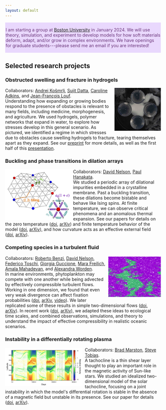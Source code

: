 ```yaml
---
layout: default
---
```


<div class="warning" style='padding:0.1em; background-color:#E9D8FD; color:#69337A'>
  
I am starting a group at <a href="https://www.bu.edu/eng/profile/abigail-plummer-ph-d/" target="_blank"><u>Boston University</u></a> in January 2024. We will use theory, simulation, and experiment to develop models for how soft materials deform, adapt, and/or grow in complex environments. We have openings for graduate students---please send me an email if you are interested!

</div>

## Selected research projects

### Obstructed swelling and fracture in hydrogels
<img src="./assets/img/hydrogel.jpg" alt="Fracturing hydrogel" style="float:right;margin: 0px 0px 3px 3px"  width="150"/>
Collaborators: <a href="https://www.princeton.edu/~akosmrlj/" target="_blank">Andrej Košmrlj</a>, <a href="https://dattalab.princeton.edu/" target="_blank">Sujit Datta</a>, <a href="https://we3lab.stanford.edu/people/caroline-adkins" target="_blank">Caroline Adkins</a>, and <a href="https://www.nifelab.com/team" target="_blank">Jean-François Louf</a>. <br>Understanding how expanding or growing bodies respond to the presence of obstacles is relevant to many fields, including medicine, morphogenesis, and agriculture. We used hydrogels, polymer networks that expand in water, to explore how stresses develop in this general scenario. As pictured, we identified a regime in which stresses due to obstacles cause swelling hydrogels to fracture, tearing themselves apart as they expand. See our <a href="https://arxiv.org/abs/2307.11827" target="_blank"><u>preprint</u></a> for more details, as well as the first half of this <a href="https://ucmerced.zoom.us/rec/play/q0M8FO7q1l2Irt9hratwCqKwnKQqqFmfePaqaqmP4EbwQmhEVhWixZkevrxCWfcLBr3ULB0YpTDJXsEW.XG7bl2lyRnBHnk7Q?canPlayFromShare=true&from=share_recording_detail&continueMode=true&componentName=rec-play&originRequestUrl=https%3A%2F%2Fucmerced.zoom.us%2Frec%2Fshare%2FxN6qPU0Xt-dC8wpzou7hZd76foNjDJIZT4dkJEJqaDQC-5gRn-xGjs697Fq95KnV.5WWANEhhkITs4ewU" target="_blank"><u>presentation</u></a>.

### Buckling and phase transitions in dilation arrays
<img src="./assets/img/fig1.jpg" alt="Zigzag pattern impurity buckling" align="left"  width="220"/>
Collaborators: <a href="https://www.physics.harvard.edu/people/facpages/nelson" target="_blank">David Nelson</a>, <a href="https://phanakata.github.io/" target="_blank">Paul Hanakata</a>. <br>We studied a periodic array of dilational impurities embedded in a crystalline membrane. Past a buckling transition, these dilations become bistable and behave like Ising spins. At finite temperature, we can observe critical phenomena and an anomalous thermal expansion. See our papers for details on the zero temperature (<a href="https://doi.org/10.1103/PhysRevE.102.033002" target="_blank"><u>doi</u></a>, <a href="https://arxiv.org/abs/2002.12302" target="_blank"><u>arXiv</u></a>) and finite temperature behavior of the model (<a href="https://doi.org/10.1103/PhysRevLett.128.075902" target="_blank"><u>doi</u></a>, <a href="https://arxiv.org/abs/2105.10015" target="_blank"><u>arXiv</u></a>), and how curvature acts as an effective external field (<a href="https://doi.org/10.1103/PhysRevMaterials.6.115203" target="_blank"><u>doi</u></a>, <a href="https://arxiv.org/abs/2208.01085" target="_blank"><u>arXiv</u></a>).  

### Competing species in a turbulent fluid
<img src="./assets/img/turbulence.png" alt="Two species competiting in a turbulent fluid" style="float:right;margin: 3px 0px 3px 3px"  width="170"/>
Collaborators: <a href="https://scholar.google.com/citations?user=QJeFmVEAAAAJ&hl=en" target="_blank">Roberto Benzi</a>, <a href="https://www.physics.harvard.edu/people/facpages/nelson" target="_blank">David Nelson</a>, <a href="http://toschi.phys.tue.nl/wordpress/" target="_blank">Federico Toschi</a>, <a href="https://scholar.google.it/citations?user=Gh8Jv_MAAAAJ&hl=it" target="_blank">Giorgia Guccione</a>, <a href="https://mara-freilich.github.io/" target="_blank">Mara Freilich</a>, <a href="https://mahadevan.whoi.edu/" target="_blank">Amala Mahadevan</a>, and <a href="https://www.geomar.de/en/azworden" target="_blank">Alexandra Worden</a>.<br>
In marine environments, phytoplankton may compete with one another while being advected by effectively compressible turbulent flows. Working in one dimension, we found that even very weak divergence can affect fixation probabilities (<a href="https://doi.org/10.1073/pnas.1812829116" target="_blank"><u>doi</u></a>, <a href="https://arxiv.org/abs/1808.07128" target="_blank"><u>arXiv</u></a>, <a href="http://physics.bu.edu/theory-living-systems/meetings/2019.html" target="_blank"><u>video</u></a>). We later replicated some of these results in simple two-dimensional flows (<a href="https://doi.org/10.1103/PhysRevE.100.062105" target="_blank"><u>doi</u></a>, <a href="https://arxiv.org/abs/1907.09377" target="_blank"><u>arXiv</u></a>). In recent work (<a href="https://doi.org/10.1029/2023JC019902" target="_blank"><u>doi</u></a>, <a href="https://arxiv.org/abs/2202.11745" target="_blank"><u>arXiv</u></a>), we adapted these ideas to ecological time scales, and combined observations, simulations, and theory to understand the impact of effective compressibility in realistic oceanic scenarios.

### Instability in a differentially rotating plasma 
<img src="./assets/img/tachocline.jpeg" alt="Vorticity timeline showing the joint instability" style="float:left;margin: 3px 8px 0px 0px"  width="250"/>
Collaborators: <a href="https://www.brown.edu/Research/bradmarston/Professor_Marston/Welcome.html" target="_blank">Brad Marston</a>, <a href="http://www1.maths.leeds.ac.uk/~smt/" target="_blank">Steve Tobias</a>.<br>A tachocline is a thin shear layer thought to play an important role in the magnetic activity of Sun-like stars. We studied an idealized two-dimensional model of the solar tachocline, focusing on a joint instability in which the model's differential rotation is stable in the absence of a magnetic field but unstable in its presence. 
See our paper for details (<a href="https://doi.org/10.1017/S0022377819000060" target="_blank"><u>doi</u></a>, <a href="https://arxiv.org/abs/1809.00921" target="_blank"><u>arXiv</u></a>).
